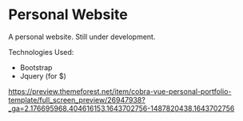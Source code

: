 # Personal Website

A personal website. Still under development.

Technologies Used:
- Bootstrap
- Jquery (for $)

https://preview.themeforest.net/item/cobra-vue-personal-portfolio-template/full_screen_preview/26947938?_ga=2.176695968.404616153.1643702756-1487820438.1643702756
